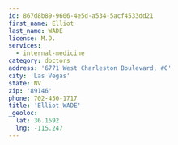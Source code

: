 ```yaml
---
id: 867d8b89-9606-4e5d-a534-5acf4533dd21
first_name: Elliot
last_name: WADE
license: M.D.
services:
  - internal-medicine
category: doctors
address: '6771 West Charleston Boulevard, #C'
city: 'Las Vegas'
state: NV
zip: '89146'
phone: 702-450-1717
title: 'Elliot WADE'
_geoloc:
  lat: 36.1592
  lng: -115.247
---
```

